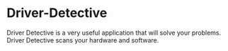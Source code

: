 # Driver-Detective
Driver Detective is a very useful application that will solve your problems. Driver Detective scans your hardware and software.
